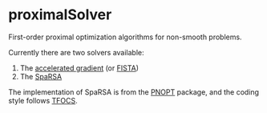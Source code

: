 proximalSolver
==============

First-order proximal optimization algorithms for non-smooth problems. 

Currently there are two solvers available: 

  1.  The [accelerated gradient](https://www.cs.cmu.edu/~ggordon/10725-F12/slides/09-acceleration.pdf) (or [FISTA](http://mechroom.technion.ac.il/~becka/papers/71654.pdf))
  2.  The [SpaRSA](http://www.lx.it.pt/~mtf/SpaRSA/)

The implementation of SpaRSA is from the [PNOPT](http://web.stanford.edu/group/SOL/software/pnopt/) package, and the coding style follows [TFOCS](http://tfocs.stanford.edu/).


